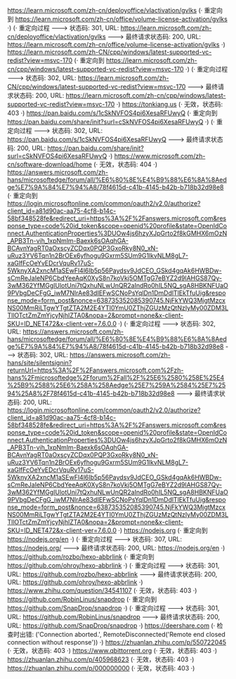 https://learn.microsoft.com/zh-cn/deployoffice/vlactivation/gvlks (· 重定向到 https://learn.microsoft.com/zh-cn/office/volume-license-activation/gvlks ·)
(· 重定向过程 ---> 状态码: 301, URL: https://learn.microsoft.com/zh-cn/deployoffice/vlactivation/gvlks ---> 最终请求状态码: 200, URL: https://learn.microsoft.com/zh-cn/office/volume-license-activation/gvlks ·)
https://learn.microsoft.com/zh-CN/cpp/windows/latest-supported-vc-redist?view=msvc-170 (· 重定向到 https://learn.microsoft.com/zh-cn/cpp/windows/latest-supported-vc-redist?view=msvc-170 ·)
(· 重定向过程 ---> 状态码: 302, URL: https://learn.microsoft.com/zh-CN/cpp/windows/latest-supported-vc-redist?view=msvc-170 ---> 最终请求状态码: 200, URL: https://learn.microsoft.com/zh-cn/cpp/windows/latest-supported-vc-redist?view=msvc-170 ·)
https://tonkiang.us (· 无效，状态码: 403 ·)
https://pan.baidu.com/s/1cSkNVFOS4pi6XesaRFUwyQ (· 重定向到 https://pan.baidu.com/share/init?surl=cSkNVFOS4pi6XesaRFUwyQ ·)
(· 重定向过程 ---> 状态码: 302, URL: https://pan.baidu.com/s/1cSkNVFOS4pi6XesaRFUwyQ ---> 最终请求状态码: 200, URL: https://pan.baidu.com/share/init?surl=cSkNVFOS4pi6XesaRFUwyQ ·)
https://www.microsoft.com/zh-cn/software-download/home (· 无效，状态码: 404 ·)
https://answers.microsoft.com/zh-hans/microsoftedge/forum/all/%E6%80%8E%E4%B9%88%E6%8A%8Aedge%E7%9A%84%E7%94%A8/78f4615d-c41b-4145-b42b-b718b32d98e8 (· 重定向到 https://login.microsoftonline.com/common/oauth2/v2.0/authorize?client_id=a81d90ac-aa75-4cf8-b14c-58bf348528fe&redirect_uri=https%3A%2F%2Fanswers.microsoft.com&response_type=code%20id_token&scope=openid%20profile&state=OpenIdConnect.AuthenticationProperties%3DUOw4js6hzyXJpGrto2f8kGMHX6mOzN_APB3Tn-vih_1xpNmlm-Baexk6sOAqhGA-BCAvnYagRT0aOxscyZCDqx0PQP3GxoRky8N0_xN-uRuz3YV6Tqn1n2BrOEx6yfhogu9Gxrm5SUm9G1lkvNLM8gL7-xaGlfFcOeYvEDcrVquRv17uS-5WknyXA2xncM1aSEwFl4l6Ib5p56Paydsv9JdCEO_GSkd4gqAk6HWBDw-sCmReJaIeNP6CbdYeeAqK0XyS8n7koVkj5OMTgG7eBYZ2d9lAHGS87Qy-3wM362YfMGgIUlotUni7tQxhuNLwUnQR2aIndRo0hIL5NQ_sgA8HBKNFUaO9PVbgDeCFgG_iwM7NIrAe83dIEFwSCNoPsYqlDn1DmDdlTlEkTfuUig&response_mode=form_post&nonce=638735352085390745.NjFkYWQ3MjgtMzcxNS00MmRiLTgwYTgtZTA2M2E4YTI0YmU0ZThjZGUzMzQtNzIyMy00ZDM3LTllOTctZmZmYjcyNjhlZTA0&nopa=2&prompt=none&x-client-SKU=ID_NET472&x-client-ver=7.6.0.0 ·)
(· 重定向过程 ---> 状态码: 302, URL: https://answers.microsoft.com/zh-hans/microsoftedge/forum/all/%E6%80%8E%E4%B9%88%E6%8A%8Aedge%E7%9A%84%E7%94%A8/78f4615d-c41b-4145-b42b-b718b32d98e8 ---> 状态码: 302, URL: https://answers.microsoft.com/zh-hans/site/silentsignin?returnUrl=https%3A%2F%2Fanswers.microsoft.com%2Fzh-hans%2Fmicrosoftedge%2Fforum%2Fall%2F%25E6%2580%258E%25E4%25B9%2588%25E6%258A%258Aedge%25E7%259A%2584%25E7%2594%25A8%2F78f4615d-c41b-4145-b42b-b718b32d98e8 ---> 最终请求状态码: 200, URL: https://login.microsoftonline.com/common/oauth2/v2.0/authorize?client_id=a81d90ac-aa75-4cf8-b14c-58bf348528fe&redirect_uri=https%3A%2F%2Fanswers.microsoft.com&response_type=code%20id_token&scope=openid%20profile&state=OpenIdConnect.AuthenticationProperties%3DUOw4js6hzyXJpGrto2f8kGMHX6mOzN_APB3Tn-vih_1xpNmlm-Baexk6sOAqhGA-BCAvnYagRT0aOxscyZCDqx0PQP3GxoRky8N0_xN-uRuz3YV6Tqn1n2BrOEx6yfhogu9Gxrm5SUm9G1lkvNLM8gL7-xaGlfFcOeYvEDcrVquRv17uS-5WknyXA2xncM1aSEwFl4l6Ib5p56Paydsv9JdCEO_GSkd4gqAk6HWBDw-sCmReJaIeNP6CbdYeeAqK0XyS8n7koVkj5OMTgG7eBYZ2d9lAHGS87Qy-3wM362YfMGgIUlotUni7tQxhuNLwUnQR2aIndRo0hIL5NQ_sgA8HBKNFUaO9PVbgDeCFgG_iwM7NIrAe83dIEFwSCNoPsYqlDn1DmDdlTlEkTfuUig&response_mode=form_post&nonce=638735352085390745.NjFkYWQ3MjgtMzcxNS00MmRiLTgwYTgtZTA2M2E4YTI0YmU0ZThjZGUzMzQtNzIyMy00ZDM3LTllOTctZmZmYjcyNjhlZTA0&nopa=2&prompt=none&x-client-SKU=ID_NET472&x-client-ver=7.6.0.0 ·)
https://nodejs.org (· 重定向到 https://nodejs.org/en ·)
(· 重定向过程 ---> 状态码: 307, URL: https://nodejs.org/ ---> 最终请求状态码: 200, URL: https://nodejs.org/en ·)
https://github.com/rozbo/hexo-abbrlink (· 重定向到 https://github.com/ohroy/hexo-abbrlink ·)
(· 重定向过程 ---> 状态码: 301, URL: https://github.com/rozbo/hexo-abbrlink ---> 最终请求状态码: 200, URL: https://github.com/ohroy/hexo-abbrlink ·)
https://www.zhihu.com/question/34541107 (· 无效，状态码: 403 ·)
https://github.com/RobinLinus/snapdrop (· 重定向到 https://github.com/SnapDrop/snapdrop ·)
(· 重定向过程 ---> 状态码: 301, URL: https://github.com/RobinLinus/snapdrop ---> 最终请求状态码: 200, URL: https://github.com/SnapDrop/snapdrop ·)
https://deershare.com (· 检查时出错: ('Connection aborted.', RemoteDisconnected('Remote end closed connection without response')) ·)
https://zhuanlan.zhihu.com/p/550722045 (· 无效，状态码: 403 ·)
https://www.qbittorrent.org (· 无效，状态码: 403 ·)
https://zhuanlan.zhihu.com/p/405968623 (· 无效，状态码: 403 ·)
https://zhuanlan.zhihu.com/p/000000000 (· 无效，状态码: 403 ·)
